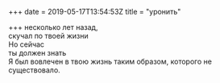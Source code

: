 +++
date = 2019-05-17T13:54:53Z
title = "уронить"

+++ 
несколько лет назад,   
скучал по твоей жизни   
Но сейчас   
ты должен знать   
Я был вовлечен в твою жизнь таким образом, которого не существовало.  